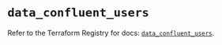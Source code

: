 # `data_confluent_users`

Refer to the Terraform Registry for docs: [`data_confluent_users`](https://registry.terraform.io/providers/confluentinc/confluent/2.11.0/docs/data-sources/users).
